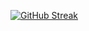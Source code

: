 [![GitHub Streak](https://streak-stats.demolab.com?user=TommyLPB39&theme=dark&locale=fr)](https://git.io/streak-stats)
